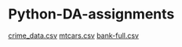 # Python-DA-assignments
[crime_data.csv](https://github.com/dipak3031/Python-DA-assignments/files/11319773/crime_data.csv)
[mtcars.csv](https://github.com/dipak3031/Python-DA-assignments/files/11319775/mtcars.csv)
[bank-full.csv](https://github.com/dipak3031/Python-DA-assignments/files/11319776/bank-full.csv)
